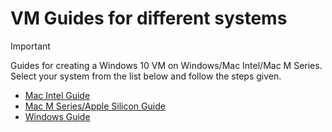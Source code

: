 # VM Guides for different systems

> [!IMPORTANT]
> Guides for creating a Windows 10 VM on Windows/Mac Intel/Mac M Series.
> Select your system from the list below and follow the steps given.

- [Mac Intel Guide](Mac-Intel-Guide.md)
- [Mac M Series/Apple Silicon Guide](Mac-M-Series-Guide.md)
- [Windows Guide](Windows-Guide.md)

  
